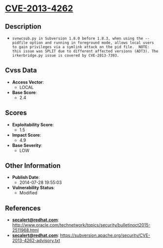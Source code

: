 
# [CVE-2013-4262](http://www.oracle.com/technetwork/topics/security/bulletinoct2015-2511968.html)

## Description

- `svnwcsub.py in Subversion 1.8.0 before 1.8.3, when using the --pidfile option and running in foreground mode, allows local users to gain privileges via a symlink attack on the pid file.  NOTE: this issue was SPLIT due to different affected versions (ADT3). The irkerbridge.py issue is covered by CVE-2013-7393.`

## Cvss Data

- **Access Vector**:
  - LOCAL
- **Base Score**:
  - 2.4

## Scores

- **Exploitability Score**:
  - 1.5
- **Impact Score**:
  - 4.9
- **Base Severity**:
  - LOW

## Other Information

- **Publish Date**:
  - 2014-07-28 19:55:03
- **Vulnerability Status**:
  - Modified

## References

- **secalert@redhat.com**: http://www.oracle.com/technetwork/topics/security/bulletinoct2015-2511968.html
- **secalert@redhat.com**: https://subversion.apache.org/security/CVE-2013-4262-advisory.txt
